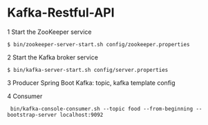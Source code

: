 # Kafka-Restful-API


1 Start the ZooKeeper service

    $ bin/zookeeper-server-start.sh config/zookeeper.properties


2 Start the Kafka broker service

    $ bin/kafka-server-start.sh config/server.properties


3 Producer
Spring Boot Kafka: topic, kafka template config

4 Consumer

     bin/kafka-console-consumer.sh --topic food --from-beginning --bootstrap-server localhost:9092
